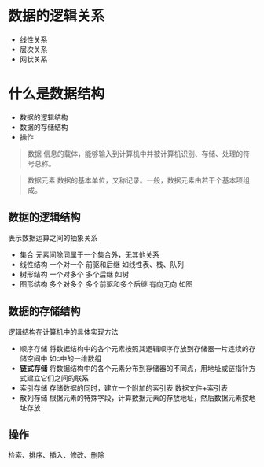 # 数据的逻辑关系
- 线性关系
- 层次关系
- 网状关系

# 什么是数据结构
<!-- 计算机圣经 -->
<!-- 计算机程序设计的艺术 -->
- 数据的逻辑结构
- 数据的存储结构
- 操作

> 数据
信息的载体，能够输入到计算机中并被计算机识别、存储、处理的符号总称。

> 数据元素
数据的基本单位，又称记录。一般，数据元素由若干个基本项组成。

## 数据的逻辑结构
表示数据运算之间的抽象关系
- 集合 元素间除同属于一个集合外，无其他关系
- 线性结构 一个对一个 前驱和后继 如线性表、栈、队列
- 树形结构 一个对多个 多个后继 如树
- 图形结构 多个对多个 多个前驱和多个后继 有向无向 如图

## 数据的存储结构
逻辑结构在计算机中的具体实现方法
- 顺序存储 将数据结构中的各个元素按照其逻辑顺序存放到存储器一片连续的存储空间中 如c中的一维数组
- **链式存储**  将数据结构中的各个元素分布到存储器的不同点，用地址或链指针方式建立它们之间的联系
- 索引存储 存储数据的同时，建立一个附加的索引表  数据文件+索引表
- 散列存储 根据元素的特殊字段，计算数据元素的存放地址，然后数据元素按地址存放

## 操作
检索、排序、插入、修改、删除